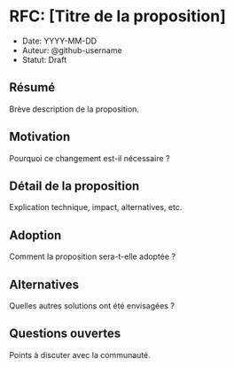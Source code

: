 # RFC: [Titre de la proposition]

- Date: YYYY-MM-DD
- Auteur: @github-username
- Statut: Draft

## Résumé
Brève description de la proposition.

## Motivation
Pourquoi ce changement est-il nécessaire ?

## Détail de la proposition
Explication technique, impact, alternatives, etc.

## Adoption
Comment la proposition sera-t-elle adoptée ?

## Alternatives
Quelles autres solutions ont été envisagées ?

## Questions ouvertes
Points à discuter avec la communauté.
